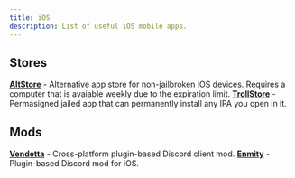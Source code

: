 ```yaml
---
title: iOS 
description: List of useful iOS mobile apps.
---
```


## Stores
[**AltStore**](https://altstore.io/) - Alternative app store for non-jailbroken iOS devices. Requires a computer that is avaiable weekly due to the expiration limit.
[**TrollStore**](https://github.com/opa334/TrollStore) - Permasigned jailed app that can permanently install any IPA you open in it.

## Mods
[**Vendetta**](https://github.com/Aliucord/Aliucord) - Cross-platform plugin-based Discord client mod.
[**Enmity**](https://enmity.app/) - Plugin-based Discord mod for iOS.